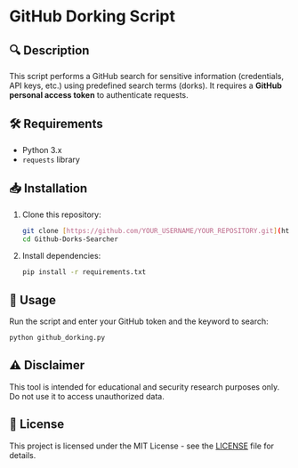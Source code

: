 # GitHub Dorking Script

## 🔍 Description
This script performs a GitHub search for sensitive information (credentials, API keys, etc.) using predefined search terms (dorks). It requires a **GitHub personal access token** to authenticate requests.

## 🛠 Requirements
- Python 3.x
- `requests` library

## 📥 Installation
1. Clone this repository:
   ```sh
   git clone [https://github.com/YOUR_USERNAME/YOUR_REPOSITORY.git](https://github.com/c0mm4nd1/Github-Dorks-Searcher.git)
   cd Github-Dorks-Searcher
   ```
2. Install dependencies:
   ```sh
   pip install -r requirements.txt
   ```

## 🚀 Usage
Run the script and enter your GitHub token and the keyword to search:
```sh
python github_dorking.py
```

## ⚠️ Disclaimer
This tool is intended for educational and security research purposes only. Do not use it to access unauthorized data.

## 📄 License
This project is licensed under the MIT License - see the [LICENSE](LICENSE) file for details.

